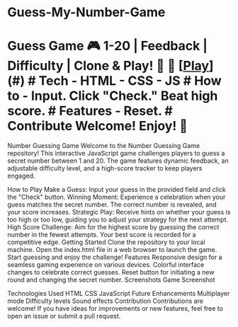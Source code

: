 # Guess-My-Number-Game
# Guess Game 🎮 1-20 | Feedback | Difficulty | Clone &amp; Play! 🚀 🔗 [[Play](https://samadkhan9.github.io/Guess-My-Number-Game/)](#) # Tech - HTML - CSS - JS  # How to - Input. Click "Check." Beat high score. # Features - Reset.  # Contribute Welcome! Enjoy! 🌟
Number Guessing Game
Welcome to the Number Guessing Game repository! This interactive JavaScript game challenges players to guess a secret number between 1 and 20. The game features dynamic feedback, an adjustable difficulty level, and a high-score tracker to keep players engaged.

How to Play
Make a Guess: Input your guess in the provided field and click the "Check" button.
Winning Moment: Experience a celebration when your guess matches the secret number. The correct number is revealed, and your score increases.
Strategic Play: Receive hints on whether your guess is too high or too low, guiding you to adjust your strategy for the next attempt.
High Score Challenge: Aim for the highest score by guessing the correct number in the fewest attempts. Your best score is recorded for a competitive edge.
Getting Started
Clone the repository to your local machine.
Open the index.html file in a web browser to launch the game.
Start guessing and enjoy the challenge!
Features
Responsive design for a seamless gaming experience on various devices.
Colorful interface changes to celebrate correct guesses.
Reset button for initiating a new round and changing the secret number.
Screenshots
Game Screenshot

Technologies Used
HTML
CSS
JavaScript
Future Enhancements
Multiplayer mode
Difficulty levels
Sound effects
Contribution
Contributions are welcome! If you have ideas for improvements or new features, feel free to open an issue or submit a pull request.
